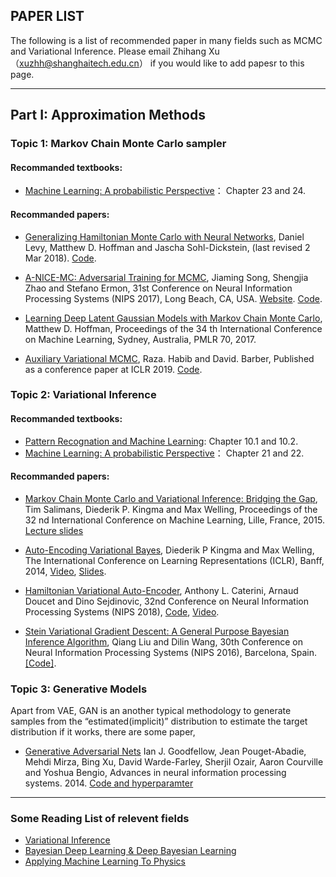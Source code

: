 ## PAPER LIST

The following is a list of recommended paper in many fields such as MCMC and Variational Inference.
Please email Zhihang Xu （xuzhh@shanghaitech.edu.cn） if you would like to add papesr to this page.

---
## Part I:  Approximation Methods

### Topic 1: Markov Chain Monte Carlo sampler

#### Recommanded textbooks: 
- [Machine Learning: A probabilistic Perspective](https://doc.lagout.org/science/Artificial%20Intelligence/Machine%20learning/Machine%20Learning_%20A%20Probabilistic%20Perspective%20%5BMurphy%202012-08-24%5D.pdf)： Chapter 23 and 24.

#### Recommanded papers: 
- [Generalizing Hamiltonian Monte Carlo with Neural Networks](https://arxiv.org/abs/1711.09268),
 Daniel Levy, Matthew D. Hoffman and Jascha Sohl-Dickstein, (last revised 2 Mar 2018).
 [Code](https://github.com/brain-research/l2hmc).

- [A-NICE-MC: Adversarial Training for MCMC](https://arxiv.org/abs/1706.07561),
Jiaming Song, Shengjia Zhao and Stefano Ermon,
31st Conference on Neural Information Processing Systems (NIPS 2017), Long Beach, CA, USA.
[Website](https://ermongroup.github.io/blog/a-nice-mc/).
[Code](https://github.com/ermongroup/a-nice-mc).


- [Learning Deep Latent Gaussian Models with Markov Chain Monte Carlo](https://pdfs.semanticscholar.org/353a/6ac63ba0f30f7627cb01e4ba214acf3a256c.pdf),
Matthew D. Hoffman,
Proceedings of the 34 th International Conference on Machine
Learning, Sydney, Australia, PMLR 70, 2017.

- [Auxiliary Variational MCMC](https://openreview.net/pdf?id=r1NJqsRctX),
Raza. Habib and David. Barber,
Published as a conference paper at ICLR 2019.
[Code](https://github.com/AVMCMC/AuxiliaryVariationalMCMC).

### Topic 2: Variational Inference

#### Recommanded textbooks: 
- [Pattern Recognation and Machine Learning](http://users.isr.ist.utl.pt/~wurmd/Livros/school/Bishop%20-%20Pattern%20Recognition%20And%20Machine%20Learning%20-%20Springer%20%202006.pdf): Chapter 10.1 and 10.2.
- [Machine Learning: A probabilistic Perspective](https://doc.lagout.org/science/Artificial%20Intelligence/Machine%20learning/Machine%20Learning_%20A%20Probabilistic%20Perspective%20%5BMurphy%202012-08-24%5D.pdf)： Chapter 21 and 22.

#### Recommanded papers: 
- [Markov Chain Monte Carlo and Variational Inference:
Bridging the Gap](http://proceedings.mlr.press/v37/salimans15.pdf),
Tim Salimans, Diederik P. Kingma and Max Welling,
Proceedings of the 32 nd International Conference on Machine
Learning, Lille, France, 2015.
[Lecture slides](http://videolectures.net/site/normal_dl/tag=1005141/icml2015_salimans_variational_inference_01.pdf)

- [Auto-Encoding Variational Bayes](https://arxiv.org/abs/1312.6114),
Diederik P Kingma and Max Welling,
The International Conference on Learning Representations (ICLR), Banff, 2014,
[Video](https://www.youtube.com/watch?v=rjZL7aguLAs),
[Slides](https://www.slideshare.net/mehdidc/auto-encodingvariationalbayes-54478304).

- [Hamiltonian Variational Auto-Encoder](https://arxiv.org/abs/1805.11328),
Anthony L. Caterini, Arnaud Doucet and Dino Sejdinovic,
32nd Conference on Neural Information Processing Systems (NIPS 2018),
[Code](https://github.com/anthonycaterini/hvae-nips),
[Video](https://www.youtube.com/watch?v=MD1CFKTu9U4).

- [Stein Variational Gradient Descent: A General
Purpose Bayesian Inference Algorithm](https://papers.nips.cc/paper/6338-stein-variational-gradient-descent-a-general-purpose-bayesian-inference-algorithm.pdf),
Qiang Liu and Dilin Wang,
30th Conference on Neural Information Processing Systems (NIPS 2016), Barcelona, Spain.
[[Code]](https://github.com/DartML/Stein-Variational-Gradient-Descent).

### Topic 3: Generative Models 
Apart from VAE, GAN is an another typical methodology to generate samples from the “estimated(implicit)” distribution to estimate the target distribution if it works, there are some paper,
- [Generative Adversarial Nets](https://papers.nips.cc/paper/5423-generative-adversarial-nets)
Ian J. Goodfellow, Jean Pouget-Abadie, Mehdi Mirza, Bing Xu, David Warde-Farley, Sherjil Ozair, Aaron Courville and Yoshua Bengio,
Advances in neural information processing systems. 2014.
[Code and hyperparamter](https://github.com/goodfeli/adversarial)

---
### Some Reading List of relevent fields
- [Variational Inference](http://www.statslab.cam.ac.uk/~sp825/vi.html)
- [Bayesian Deep Learning & Deep Bayesian Learning](https://github.com/CW-Huang/BDL-Reading-List/blob/master/index.md)
- [Applying Machine Learning To Physics](https://physicsml.github.io/pages/papers.html)


